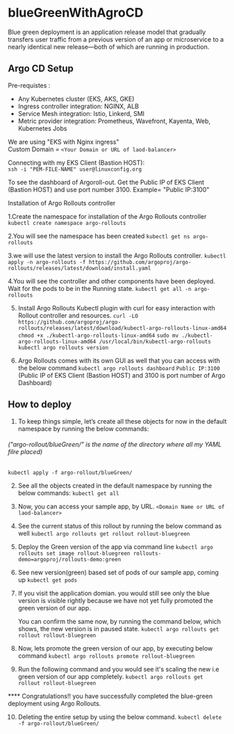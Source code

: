 # blueGreenWithAgroCD
Blue green deployment is an application release model that gradually transfers user traffic from a previous version of an app or microservice to a nearly identical new release—both of which are running in production.</br>

## Argo CD Setup
Pre-requistes : </br>
- Any Kubernetes cluster (EKS, AKS, GKE)  
- Ingress controller integration: NGINX, ALB 
- Service Mesh integration: Istio, Linkerd, SMI
- Metric provider integration: Prometheus, Wavefront, Kayenta, Web, Kubernetes Jobs

We are using "EKS with Nginx ingress"</br>
Custom Domain = ```<Your Domain or URL of laod-balancer>```


Connecting with my EKS Client (Bastion HOST): </br>
 ```ssh -i "PEM-FILE-NAME" user@linuxconfig.org```


To see the dashboard of Argoroll-out. Get the Public IP of EKS Client (Bastion HOST) and use port number 3100. Example= "Public IP:3100" </br>

Installation of Argo Rollouts controller </br>

1.Create the namespace for installation of the Argo Rollouts controller 
```kubectl create namespace argo-rollouts```

2.You will see the namespace has been created
```kubectl get ns argo-rollouts```

3.we will use the latest version to install the Argo Rollouts controller. 
```kubectl apply -n argo-rollouts -f https://github.com/argoproj/argo-rollouts/releases/latest/download/install.yaml```

4.You will see the controller and other components have been deployed. Wait for the pods to be in the Running state.
```kubectl get all -n argo-rollouts```

5. Install Argo Rollouts Kubectl plugin with curl for easy interaction with Rollout controller and resources.
```curl -LO https://github.com/argoproj/argo-rollouts/releases/latest/download/kubectl-argo-rollouts-linux-amd64```
```chmod +x ./kubectl-argo-rollouts-linux-amd64```
```sudo mv ./kubectl-argo-rollouts-linux-amd64 /usr/local/bin/kubectl-argo-rollouts```
```kubectl argo rollouts version```

6. Argo Rollouts comes with its own GUI as well that you can access with the below command
```kubectl argo rollouts dashboard```
  ```Public IP:3100``` (Public IP of EKS Client (Bastion HOST) and 3100 is port number of Argo Dashboard) </br>

## How to deploy
1. To keep things simple, let’s create all these objects for now in the default namespace by running the below commands:
###### ("argo-rollout/blueGreen/" is the name of the directory  where all my YAML filre placed)
```kubectl apply -f argo-rollout/blueGreen/ ``` 

2. See all the objects created in the default namespace by running the below commands:
```kubectl get all```

3. Now, you can access your sample app, by URL.
```<Domain Name or URL of laod-balancer>```

4. See the current status of this rollout by running the below command as well
```kubectl argo rollouts get rollout rollout-bluegreen```

5. Deploy the Green version of the app via command line
```kubectl argo rollouts set image rollout-bluegreen rollouts-demo=argoproj/rollouts-demo:green```

6. See new version(green) based set of pods of our sample app, coming up 
```kubectl get pods```

7. If you visit the application domian. you would still see only the blue version is visible rightly because we have not yet fully promoted the green version of our app.

   You can confirm the same now, by running the command below, which shows, the new version is in paused state.
```kubectl argo rollouts get rollout rollout-bluegreen```

8. Now, lets promote the green version of our app, by executing below command
```kubectl argo rollouts promote rollout-bluegreen```

9. Run the following command and you would see it's scaling the new i.e green version of our app completely.
```kubectl argo rollouts get rollout rollout-bluegreen```

**** Congratulations!! you have successfully completed the blue-green deployment using Argo Rollouts. 

10. Deleting the entire setup by using the below command. 
```kubectl delete -f argo-rollout/blueGreen/```


